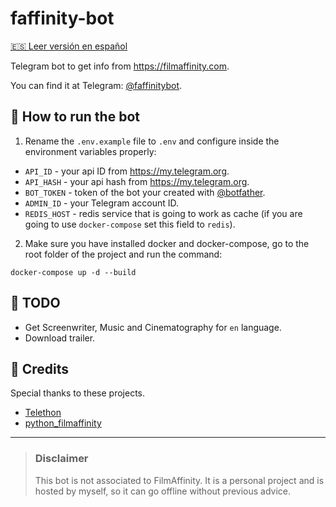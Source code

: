 # faffinity-bot

[🇪🇸 Leer versión en español](/README_es.md)

Telegram bot to get info from https://filmaffinity.com.

You can find it at Telegram: [@faffinitybot](https://t.me/faffinitybot).

## 🤖 How to run the bot

1. Rename the `.env.example` file to `.env` and configure inside the environment variables properly:

- `API_ID` - your api ID from https://my.telegram.org.
- `API_HASH` - your api hash from https://my.telegram.org.
- `BOT_TOKEN` - token of the bot your created with [@botfather](https://t.me/botfather).
- `ADMIN_ID` - your Telegram account ID.
- `REDIS_HOST` - redis service that is going to work as cache (if you are going to use `docker-compose` set this field to `redis`).

2. Make sure you have installed docker and docker-compose, go to the root folder of the project and run the command:

```
docker-compose up -d --build
```

## 📌 TODO

- Get Screenwriter, Music and Cinematography for `en` language.
- Download trailer.

## 👏 Credits

Special thanks to these projects.
- [Telethon](https://github.com/LonamiWebs/Telethon)
- [python_filmaffinity](https://github.com/sergiormb/python_filmaffinity)

<hr>

>### Disclaimer
>This bot is not associated to FilmAffinity. It is a personal project and is hosted by myself, so it can go offline without previous advice.
